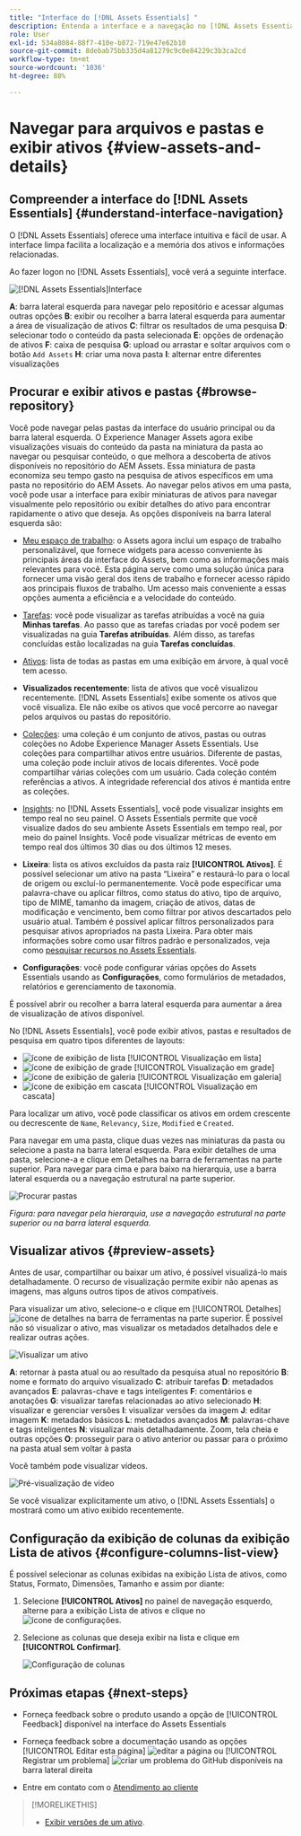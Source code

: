 ```yaml
---
title: "Interface do [!DNL Assets Essentials] "
description: Entenda a interface e a navegação no [!DNL Assets Essentials].
role: User
exl-id: 534a8084-88f7-410e-b872-719e47e62b10
source-git-commit: 8debab75bb335d4a81279c9c0e84229c3b3ca2cd
workflow-type: tm+mt
source-wordcount: '1036'
ht-degree: 88%

---
```


# Navegar para arquivos e pastas e exibir ativos {#view-assets-and-details}

<!-- TBD: Give screenshots of all views with many assets. Zoom out to showcase how the thumbnails/tiles flow on the UI in different views. -->

<!-- TBD: The options in left sidebar may change. Shared with me and Shared by me are missing for now. Update this section as UI is updated. -->

## Compreender a interface do [!DNL Assets Essentials] {#understand-interface-navigation}

O [!DNL Assets Essentials] oferece uma interface intuitiva e fácil de usar. A interface limpa facilita a localização e a memória dos ativos e informações relacionadas.

Ao fazer logon no [!DNL Assets Essentials], você verá a seguinte interface.

![[!DNL Assets Essentials]Interface](assets/essentials-interface.png)

**A**: barra lateral esquerda para navegar pelo repositório e acessar algumas outras opções **B**: exibir ou recolher a barra lateral esquerda para aumentar a área de visualização de ativos **C**: filtrar os resultados de uma pesquisa **D**: selecionar todo o conteúdo da pasta selecionada **E**: opções de ordenação de ativos **F**: caixa de pesquisa **G**: upload ou arrastar e soltar arquivos com o botão `Add Assets` **H**: criar uma nova pasta **I**: alternar entre diferentes visualizações

<!-- TBD: Need an embedded video here with narration. It has to be hosted on MPC to be embeddable. -->

## Procurar e exibir ativos e pastas {#browse-repository}

Você pode navegar pelas pastas da interface do usuário principal ou da barra lateral esquerda. O Experience Manager Assets agora exibe visualizações visuais do conteúdo da pasta na miniatura da pasta ao navegar ou pesquisar conteúdo, o que melhora a descoberta de ativos disponíveis no repositório do AEM Assets. Essa miniatura de pasta economiza seu tempo gasto na pesquisa de ativos específicos em uma pasta no repositório do AEM Assets.
Ao navegar pelos ativos em uma pasta, você pode usar a interface para exibir miniaturas de ativos para navegar visualmente pelo repositório ou exibir detalhes do ativo para encontrar rapidamente o ativo que deseja. As opções disponíveis na barra lateral esquerda são:

* [Meu espaço de trabalho](https://experienceleague.adobe.com/docs/experience-manager-assets-essentials/help/my-workspace.html?lang=pt-BR): o Assets agora inclui um espaço de trabalho personalizável, que fornece widgets para acesso conveniente às principais áreas da interface do Assets, bem como as informações mais relevantes para você. Esta página serve como uma solução única para fornecer uma visão geral dos itens de trabalho e fornecer acesso rápido aos principais fluxos de trabalho. Um acesso mais conveniente a essas opções aumenta a eficiência e a velocidade do conteúdo.
* [Tarefas](https://experienceleague.adobe.com/docs/experience-manager-assets-essentials/help/my-workspace.html?lang=pt-BR): você pode visualizar as tarefas atribuídas a você na guia **Minhas tarefas**. Ao passo que as tarefas criadas por você podem ser visualizadas na guia **Tarefas atribuídas**. Além disso, as tarefas concluídas estão localizadas na guia **Tarefas concluídas**.
* [Ativos](https://experienceleague.adobe.com/docs/experience-manager-assets-essentials/help/manage-organize.html?lang=pt-BR): lista de todas as pastas em uma exibição em árvore, à qual você tem acesso.
* **Visualizados recentemente**: lista de ativos que você visualizou recentemente. [!DNL Assets Essentials] exibe somente os ativos que você visualiza. Ele não exibe os ativos que você percorre ao navegar pelos arquivos ou pastas do repositório.
* [Coleções](https://experienceleague.adobe.com/docs/experience-manager-assets-essentials/help/manage-collections.html?lang=pt-BR): uma coleção é um conjunto de ativos, pastas ou outras coleções no Adobe Experience Manager Assets Essentials. Use coleções para compartilhar ativos entre usuários. Diferente de pastas, uma coleção pode incluir ativos de locais diferentes. Você pode compartilhar várias coleções com um usuário. Cada coleção contém referências a ativos. A integridade referencial dos ativos é mantida entre as coleções.

* [Insights](https://experienceleague.adobe.com/docs/experience-manager-assets-essentials/help/manage-reports.html?lang=pt-BR#view-live-statistics): no [!DNL Assets Essentials], você pode visualizar insights em tempo real no seu painel. O Assets Essentials permite que você visualize dados do seu ambiente Assets Essentials em tempo real, por meio do painel Insights. Você pode visualizar métricas de evento em tempo real dos últimos 30 dias ou dos últimos 12 meses.


* **Lixeira**: lista os ativos excluídos da pasta raiz **[!UICONTROL Ativos]**. É possível selecionar um ativo na pasta “Lixeira” e restaurá-lo para o local de origem ou excluí-lo permanentemente. Você pode especificar uma palavra-chave ou aplicar filtros, como status do ativo, tipo de arquivo, tipo de MIME, tamanho da imagem, criação de ativos, datas de modificação e vencimento, bem como filtrar por ativos descartados pelo usuário atual. Também é possível aplicar filtros personalizados para pesquisar ativos apropriados na pasta Lixeira. Para obter mais informações sobre como usar filtros padrão e personalizados, veja como [pesquisar recursos no Assets Essentials](search.md).

* **Configurações**: você pode configurar várias opções do Assets Essentials usando as **Configurações**, como formulários de metadados, relatórios e gerenciamento de taxonomia.

<!-- TBD: Not sure if we want to publish these right now. CC Libs are beta as per Greg.
* **Libraries**: Access to [!DNL Adobe Creative Cloud Team] (CCT) Libraries view. This view is visible only if the user is entitled to CCT Libraries.
-->

<!-- TBD: My Work Space shows task inbox and it is not visible on AEM Cloud Demos as of now. It is the source of truth server hence not documenting My Work Space option for now.
-->

É possível abrir ou recolher a barra lateral esquerda para aumentar a área de visualização de ativos disponível.

No [!DNL Assets Essentials], você pode exibir ativos, pastas e resultados de pesquisa em quatro tipos diferentes de layouts:

* ![ícone de exibição de lista](assets/do-not-localize/list-view.png) [!UICONTROL Visualização em lista]
* ![ícone de exibição de grade](assets/do-not-localize/grid-view.png) [!UICONTROL Visualização em grade]
* ![ícone de exibição de galeria](assets/do-not-localize/gallery-view.png) [!UICONTROL Visualização em galeria]
* ![ícone de exibição em cascata](assets/do-not-localize/waterfall-view.png) [!UICONTROL Visualização em cascata]

Para localizar um ativo, você pode classificar os ativos em ordem crescente ou decrescente de `Name`, `Relevancy`, `Size`, `Modified` e `Created`.

Para navegar em uma pasta, clique duas vezes nas miniaturas da pasta ou selecione a pasta na barra lateral esquerda. Para exibir detalhes de uma pasta, selecione-a e clique em Detalhes na barra de ferramentas na parte superior. Para navegar para cima e para baixo na hierarquia, use a barra lateral esquerda ou a navegação estrutural na parte superior.

![Procurar pastas](assets/browsing-folders.png)

*Figura: para navegar pela hierarquia, use a navegação estrutural na parte superior ou na barra lateral esquerda.*

## Visualizar ativos {#preview-assets}

Antes de usar, compartilhar ou baixar um ativo, é possível visualizá-lo mais detalhadamente. O recurso de visualização permite exibir não apenas as imagens, mas alguns outros tipos de ativos compatíveis.

Para visualizar um ativo, selecione-o e clique em [!UICONTROL Detalhes] ![ícone de detalhes](assets/do-not-localize/edit-in-icon.png) na barra de ferramentas na parte superior. É possível não só visualizar o ativo, mas visualizar os metadados detalhados dele e realizar outras ações.

![Visualizar um ativo](assets/preview-asset-2.png)

**A**: retornar à pasta atual ou ao resultado da pesquisa atual no repositório **B**: nome e formato do arquivo visualizado **C**: atribuir tarefas **D**: metadados avançados **E**: palavras-chave e tags inteligentes **F**: comentários e anotações **G**: visualizar tarefas relacionadas ao ativo selecionado **H**: visualizar e gerenciar versões **I**: visualizar versões da imagem **J**: editar imagem **K**: metadados básicos **L**: metadados avançados **M**: palavras-chave e tags inteligentes **N**: visualizar mais detalhadamente. Zoom, tela cheia e outras opções **O**: prosseguir para o ativo anterior ou passar para o próximo na pasta atual sem voltar à pasta

Você também pode visualizar vídeos.

![Pré-visualização de vídeo](/help/using/assets/preview-video.png)

Se você visualizar explicitamente um ativo, o [!DNL Assets Essentials] o mostrará como um ativo exibido recentemente.

<!-- TBD: Describe the options.

Explicitly previewed assets are displayed as recently viewed assets. Give screenshot of this.
Other use cases after previewing.
-->

## Configuração da exibição de colunas da exibição Lista de ativos {#configure-columns-list-view}

É possível selecionar as colunas exibidas na exibição Lista de ativos, como Status, Formato, Dimensões, Tamanho e assim por diante:

1. Selecione **[!UICONTROL Ativos]** no painel de navegação esquerdo, alterne para a exibição Lista de ativos e clique no ![ícone de configurações](assets/settings-icon.svg).

1. Selecione as colunas que deseja exibir na lista e clique em **[!UICONTROL Confirmar]**.

   ![Configuração de colunas](/help/using/assets/configure-columns.png)

## Próximas etapas {#next-steps}

* Forneça feedback sobre o produto usando a opção de [!UICONTROL Feedback] disponível na interface do Assets Essentials

* Forneça feedback sobre a documentação usando as opções [!UICONTROL Editar esta página] ![editar a página](assets/do-not-localize/edit-page.png) ou [!UICONTROL Registrar um problema] ![criar um problema do GitHub](assets/do-not-localize/github-issue.png) disponíveis na barra lateral direita

* Entre em contato com o [Atendimento ao cliente](https://experienceleague.adobe.com/?support-solution=General&amp;lang=pt-BR#support)

>[!MORELIKETHIS]
>
>* [Exibir versões de um ativo](/help/using/manage-organize.md#view-versions).
